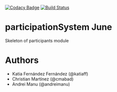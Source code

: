 [![Codacy Badge](https://api.codacy.com/project/badge/Grade/829c22c4a05b499ab9d3a92afefa64f5)](https://www.codacy.com/app/cmabad/ASWParticipationSys?utm_source=github.com&amp;utm_medium=referral&amp;utm_content=cmabad/ASWParticipationSys&amp;utm_campaign=Badge_Grade)
[![Build Status](https://travis-ci.org/cmabad/ASWParticipationSys.svg?branch=master)](https://travis-ci.org/cmabad/ASWParticipationSys)

# participationSystem June

Skeleton of participants module

# Authors

- Katia Fernández Fernández (@katiaff)
- Christian Martínez (@cmabad)
- Andrei Manu (@andreimanu)
